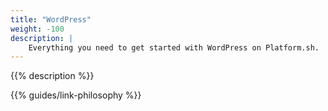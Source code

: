 ```yaml
---
title: "WordPress"
weight: -100
description: |
    Everything you need to get started with WordPress on Platform.sh.
---
```


{{% description %}}

{{% guides/link-philosophy %}}